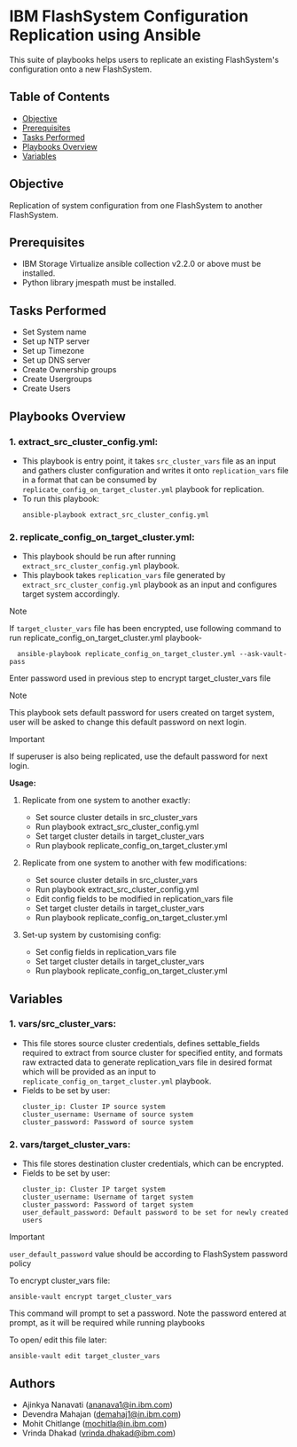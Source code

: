 # IBM FlashSystem Configuration Replication using Ansible

This suite of playbooks helps users to replicate an existing FlashSystem's configuration onto a new FlashSystem.

## Table of Contents

- [Objective](#objective)
- [Prerequisites](#prerequisites)
- [Tasks Performed](#tasks-performed)
- [Playbooks Overview](#playbooks-overview)
- [Variables](#variables)

## Objective

Replication of system configuration from one FlashSystem to another FlashSystem.

## Prerequisites

- IBM Storage Virtualize ansible collection v2.2.0 or above must be installed.
- Python library jmespath must be installed.

## Tasks Performed

- Set System name
- Set up NTP server
- Set up Timezone
- Set up DNS server
- Create Ownership groups
- Create Usergroups
- Create Users

## Playbooks Overview

### 1. extract_src_cluster_config.yml:
   - This playbook is entry point, it takes `src_cluster_vars` file as an input and gathers cluster configuration and writes it onto `replication_vars` file in a format that can be consumed by `replicate_config_on_target_cluster.yml` playbook for replication.
   - To run this playbook:
      ```
      ansible-playbook extract_src_cluster_config.yml
      ```

### 2. replicate_config_on_target_cluster.yml:
   - This playbook should be run after running `extract_src_cluster_config.yml` playbook. 
   - This playbook takes `replication_vars` file generated by `extract_src_cluster_config.yml` playbook as an input and configures target system accordingly.
   > [!Note]
   > If `target_cluster_vars` file has been encrypted, use following command to run replicate_config_on_target_cluster.yml playbook- 
   > ```
   >   ansible-playbook replicate_config_on_target_cluster.yml --ask-vault-pass
   >   ```
   > Enter password used in previous step to encrypt target_cluster_vars file

   > [!Note] 
   > This playbook sets default password for users created on target system, user will be asked to change this default password on next login.

   > [!IMPORTANT]
   > If superuser is also being replicated, use the default password for next login.
 
**Usage:**
1. Replicate from one system to another exactly:
   - Set source cluster details in src_cluster_vars
   - Run playbook extract_src_cluster_config.yml
   - Set target cluster details in target_cluster_vars
   - Run playbook replicate_config_on_target_cluster.yml

2. Replicate from one system to another with few modifications:
   - Set source cluster details in src_cluster_vars
   - Run playbook extract_src_cluster_config.yml
   - Edit config fields to be modified in replication_vars file
   - Set target cluster details in target_cluster_vars
   - Run playbook replicate_config_on_target_cluster.yml

3. Set-up system by customising config:
   - Set config fields in replication_vars file
   - Set target cluster details in target_cluster_vars
   - Run playbook replicate_config_on_target_cluster.yml

## Variables

### 1. vars/src_cluster_vars:
   - This file stores source cluster credentials, defines settable_fields required to extract from source cluster for specified entity, and formats raw extracted data to generate replication_vars file in desired format which will be provided as an input to `replicate_config_on_target_cluster.yml` playbook.
   - Fields to be set by user:
      ```
      cluster_ip: Cluster IP source system
      cluster_username: Username of source system
      cluster_password: Password of source system
      ```
   
### 2. vars/target_cluster_vars:
   - This file stores destination cluster credentials, which can be encrypted.
   - Fields to be set by user:
      ```
      cluster_ip: Cluster IP target system
      cluster_username: Username of target system
      cluster_password: Password of target system
      user_default_password: Default password to be set for newly created users
      ```

   > [!IMPORTANT]
   > `user_default_password` value should be according to FlashSystem password policy
   > 
   > To encrypt cluster_vars file:
   > ```
   > ansible-vault encrypt target_cluster_vars
   > ```
   > This command will prompt to set a password. Note the password entered at prompt, as it will be required while running playbooks
   > 
   > To open/ edit this file later:
   > ```
   > ansible-vault edit target_cluster_vars
   > ```

## Authors

- Ajinkya Nanavati (ananava1@in.ibm.com)
- Devendra Mahajan (demahaj1@in.ibm.com)
- Mohit Chitlange (mochitla@in.ibm.com)
- Vrinda Dhakad (vrinda.dhakad@ibm.com)
